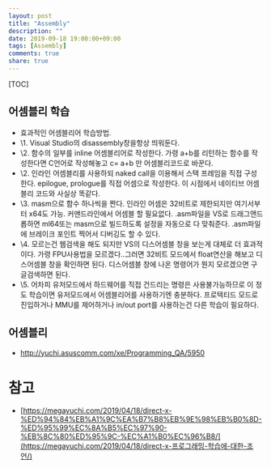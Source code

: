 ```yaml
---
layout: post
title: "Assembly"
description: ""
date: 2019-09-18 19:00:00+09:00
tags: [Assembly]
comments: true
share: true
---
```


[TOC]





## 어셈블리 학습

- 효과적인 어셈블리어 학습방법.
- \1. Visual Studio의 disassembly창을항상 띄워둔다.
- \2. 함수의 일부를 inline 어셈블리어로 작성한다. 가령 a+b를 리턴하는 함수를 작성한다면 C언어로 작성해놓고 c= a+b 만 어셈블리코드로 바꾼다.
- \2. 인라인 어셈블리를 사용하되 naked call을 이용해서 스택 프레임을 직접 구성한다. epilogue, prologue를 직접 어셈으로 작성한다. 이 시점에서 네이티브 어셈블리 코드와 사실상 똑같다.
- \3. masm으로 함수 하나씩을 짠다. 인라인 어셈은 32비트로 제한되지만 여기서부터 x64도 가능. 커맨드라인에서 어셈블 할 필요없다. .asm파일을 VS로 드래그앤드롭하면 ml64또는 masm으로 빌드하도록 설정을 자동으로 다 맞춰준다. .asm파일에 브레이크 포인트 찍어서 디버깅도 할 수 있다.
- \4. 모르는건 웹검색을 해도 되지만 VS의 디스어셈블 창을 보는게 대체로 더 효과적이다. 가령 FPU사용법을 모르겠다..그러면 32비트 모드에서 float연산을 해보고 디스어셈블 창을 확인하면 된다. 디스어셈블 창에 나온 명령어가 뭔지 모르겠으면 구글검색하면 된다.
- \5. 어차피 유저모드에서 하드웨어를 직접 건드리는 명령은 사용불가능하므로 이 정도 학습이면 유저모드에서 어셈블리어를 사용하기엔 충분하다.
  프로텍티드 모드로 진입하거나 MMU를 제어하거나 in/out port를 사용하는건 다른 학습이 필요하다.



## 어셈블리

- http://yuchi.asuscomm.com/xe/Programming_QA/5950



# 참고

- [https://megayuchi.com/2019/04/18/direct-x-%ED%94%84%EB%A1%9C%EA%B7%B8%EB%9E%98%EB%B0%8D-%ED%95%99%EC%8A%B5%EC%97%90-%EB%8C%80%ED%95%9C-%EC%A1%B0%EC%96%B8/](https://megayuchi.com/2019/04/18/direct-x-프로그래밍-학습에-대한-조언/)

